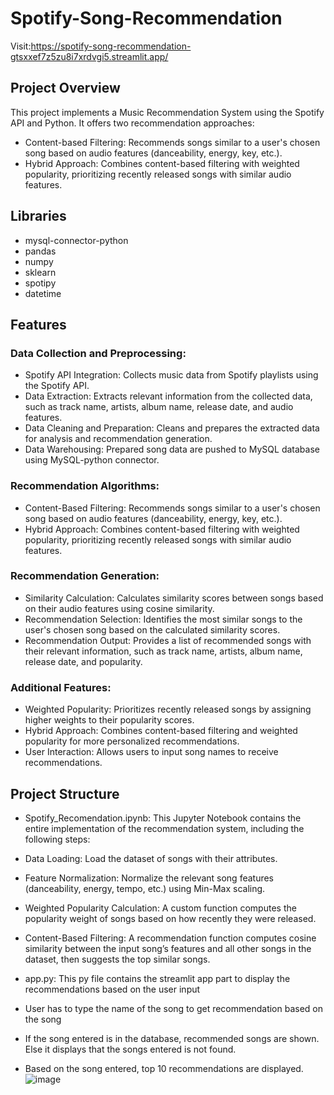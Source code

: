 # Spotify-Song-Recommendation

Visit:https://spotify-song-recommendation-gtsxxef7z5zu8i7xrdvgi5.streamlit.app/

## Project Overview
This project implements a Music Recommendation System using the Spotify API and Python. It offers two recommendation approaches:
- Content-based Filtering: Recommends songs similar to a user's chosen song based on audio features (danceability, energy, key, etc.).
- Hybrid Approach: Combines content-based filtering with weighted popularity, prioritizing recently released songs with similar audio features.

## Libraries
- mysql-connector-python
- pandas
- numpy
- sklearn
- spotipy
- datetime

## Features

### Data Collection and Preprocessing:

- Spotify API Integration: Collects music data from Spotify playlists using the Spotify API.
- Data Extraction: Extracts relevant information from the collected data, such as track name, artists, album name, release date, and audio features.
- Data Cleaning and Preparation: Cleans and prepares the extracted data for analysis and recommendation generation.
- Data Warehousing: Prepared song data are pushed to MySQL database using MySQL-python connector.

### Recommendation Algorithms:

- Content-Based Filtering: Recommends songs similar to a user's chosen song based on audio features (danceability, energy, key, etc.).
- Hybrid Approach: Combines content-based filtering with weighted popularity, prioritizing recently released songs with similar audio features.

### Recommendation Generation:

- Similarity Calculation: Calculates similarity scores between songs based on their audio features using cosine similarity.
- Recommendation Selection: Identifies the most similar songs to the user's chosen song based on the calculated similarity scores.
- Recommendation Output: Provides a list of recommended songs with their relevant information, such as track name, artists, album name, release date, and popularity.

### Additional Features:

- Weighted Popularity: Prioritizes recently released songs by assigning higher weights to their popularity scores.
- Hybrid Approach: Combines content-based filtering and weighted popularity for more personalized recommendations.
- User Interaction: Allows users to input song names to receive recommendations.

## Project Structure
- Spotify_Recomendation.ipynb: This Jupyter Notebook contains the entire implementation of the recommendation system, including the following steps:
- Data Loading: Load the dataset of songs with their attributes.
- Feature Normalization: Normalize the relevant song features (danceability, energy, tempo, etc.) using Min-Max scaling.
- Weighted Popularity Calculation: A custom function computes the popularity weight of songs based on how recently they were released.
- Content-Based Filtering: A recommendation function computes cosine similarity between the input song’s features and all other songs in the dataset, then suggests the top similar songs.  

- app.py: This py file contains the streamlit app part to display the recommendations based on the user input
- User has to type the name of the song to get recommendation based on the song
- If the song entered is in the database, recommended songs are shown. Else it displays that the songs entered is not found.
- Based on the song entered, top 10 recommendations are displayed.
![image](https://github.com/user-attachments/assets/541b6086-ceea-4b03-a59b-18375eab42b4)
